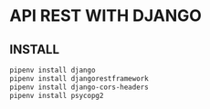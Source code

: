 # API REST WITH DJANGO



## INSTALL

```bash
pipenv install django
pipenv install djangorestframework
pipenv install django-cors-headers
pipenv install psycopg2
```
